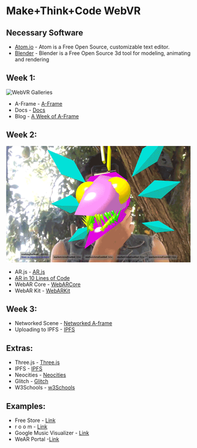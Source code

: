 # Make+Think+Code WebVR

## Necessary Software
- [Atom.io](https://atom.io) - Atom is a Free Open Source, customizable text editor.
- [Blender](https://blender.com) - Blender is a Free Open Source 3d tool for modeling, animating and rendering

## Week 1:

![WebVR Galleries](/src/webVR-gallery.gif)

- A-Frame - [A-Frame](https://aframe.io/)
- Docs - [Docs](https://aframe.io/docs/0.7.0/introduction/)
- Blog - [A Week of A-Frame](https://aframe.io/blog/)

## Week 2:

![WebAR Avatars](/src/avatAR.gif)

- AR.js - [AR.js](https://aframe.io/blog/arjs/)
- [AR in 10 Lines of Code](https://medium.com/arjs/augmented-reality-in-10-lines-of-html-4e193ea9fdbf)
- WebAR Core - [WebARCore](https://developers.google.com/ar/develop/web/getting-started)
- WebAR Kit - [WebARKit](https://github.com/google-ar/WebARonARKit)

## Week 3:
- Networked Scene - [Networked A-frame](https://github.com/haydenjameslee/networked-aframe)
- Uploading to IPFS - [IPFS](https://medium.com/@kfarr/publishing-an-a-frame-scene-on-ipfs-18a50853c5a6)


## Extras:
- Three.js - [Three.js](https://threejs.org/)
- IPFS - [IPFS](https://ipfs.io/)
- Neocities - [Neocities](http://neocities.org/)
- Glitch - [Glitch](https://glitch.com)
- W3Schools - [w3Schools](http://w3schools.com/)

## Examples:
- Free Store - [Link](https://a-freestore.neocities.org/)
- r o o m - [Link](https://liooil.space/VR_webStuff/vaporWave.html)
- Google Music Visualizer - [Link](https://experiments.withgoogle.com/webvr/inside-music/view/)
- WeAR Portal -[Link]( https://twitter.com/jerome_etienne/status/893217730517749760)

